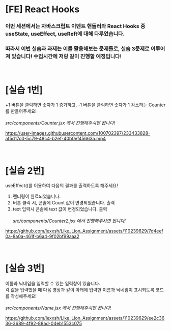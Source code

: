 # [FE] React Hooks

### 이번 세션에서는 자바스크립트 이벤트 핸들러와 React Hooks 중 useState, useEffect, useReft에 대해 다루었습니다.

### 따라서 이번 실습과 과제는 이를 활용해보는 문제들로, 실습 3문제로 이루어져 있습니다! 수업시간에 저랑 같이 진행할 예정입니다!

<br/>

# [실습 1번]

+1 버튼을 클릭하면 숫자가 1 증가하고, -1 버튼을 클릭하면 숫자가 1 감소하는 Counter를 만들어주세요!  
<br/>
_src/components/Counter.jsx 에서 진행해주시면 됩니다!_

https://user-images.githubusercontent.com/100702397/233433828-af5d17c0-5c79-48c4-b2ef-40b0ef45663a.mp4

<br/>

# [실습 2번]

useEffect()를 이용하여 다음의 결과를 출력하도록 해주세요!

1. 렌더링이 완료되었습니다.
2. 버튼 클릭 시, 콘솔에 Count 값이 변경되었습니다. 출력
3. text 입력시 콘솔에 text 값이 변경되었습니다. 출력  
   <br/>
   _src/components/Counter2.jsx 에서 진행해주시면 됩니다!_
   
https://github.com/lexxsh/Like_Lion_Assignment/assets/110239629/7d4eef0a-8a0a-461f-b6a4-9f02bf99aaa2

<br/>

# [실습 3번]

이름과 닉네임을 입력할 수 있는 입력창이 있습니다.  
각 값을 입력했을 때 다음 영상과 같이 아래에 입력한 이름과 닉네임이 표시되도록 코드를 작성해주세요!  
<br/>
_src/components/Name.jsx 에서 진행해주시면 됩니다!_

https://github.com/lexxsh/Like_Lion_Assignment/assets/110239629/ee2c3636-3689-4f92-88ad-04eb1553c075

<br/>
